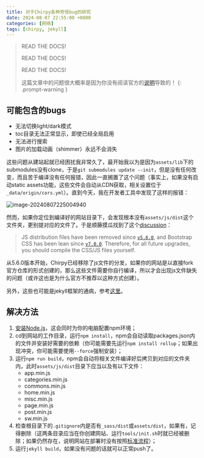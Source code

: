 ```yaml
---
title: 对于Chirpy各种奇怪bug的研究
date: 2024-08-07 22:55:00 +0800
categories: [网络]
tags: [chirpy, jekyll]
---
```


> READ THE DOCS!
>
> READ THE DOCS!
>
> READ THE DOCS!
>
> 这篇文章中的问题很大概率是因为你没有阅读官方的[说明](https://github.com/cotes2020/jekyll-theme-chirpy/wiki/Upgrade-Guide#upgrade-the-fork)导致的！
{: .prompt-warning }

## 可能包含的bugs

- 无法切换light/dark模式
- toc目录无法正常显示，即使已经全局启用
- 无法进行搜索
- 图片的加载动画（shimmer）永远不会消失

这些问题从建站起就已经困扰我非常久了，最开始我以为是因为`assets/lib`下的submodules没有clone，于是`git submodules update --init`，但是没有任何改变，而且苦于编译没有任何报错，因此一直搁置了这个问题（事实上，如果没有启动static assets功能，这些文件会自动从CDN获取，相关设置位于`_data/origin/cors.yml`）。直到今天，我在开发者工具中发现了这样的报错：

![image-20240807225004940](/posts/image-20240807225004940.png)

然而，如果你定位到编译好的网站目录下，会发现根本没有`assets/js/dist`这个文件夹，更别提对应的文件了。于是顺藤摸瓜找到了这个[discussion](https://github.com/cotes2020/jekyll-theme-chirpy/discussions/1257)：

> JS distribution files have been removed since [`v5.6.0`](https://github.com/cotes2020/jekyll-theme-chirpy/releases/tag/v5.6.0), and Bootstrap CSS has been lean since [`v7.0.0`](https://github.com/cotes2020/jekyll-theme-chirpy/releases/tag/v7.0.0). Therefore, for all future upgrades, you should compile the CSS/JS files yourself.

从5.6.0版本开始，Chirpy已经移除了js文件的分发，如果你的网站是以直接fork官方仓库的形式创建的，那么这些文件需要你自行编译，所以才会出现js文件缺失的问题（或许这也是为什么官方不推荐以这种方式创建）。

另外，这些也可能是jekyll框架的通病，参考[这里](https://blog.csdn.net/EliasChang/article/details/136921882)。

## 解决方法

1. [安装Node.js](https://nodejs.org)，这会同时为你的电脑配置npm环境；
2. cd到网站的工作目录，运行`npm install`，npm会自动读取packages.json内的文件并安装好需要的依赖（你可能需要先运行`npm install rollup`；如果出现冲突，你可能需要使用`--force`强制安装）；
3. 运行`npm run build`，npm会自动将相关文件编译好后拷贝到对应的文件夹内，此时`assets/js/dist`目录下应当以及有以下文件：
   - app.min.js
   - categories.min.js
   - commons.min.js
   - home.min.js
   - misc.min.js
   - page.min.js
   - post.min.js
   - sw.min.js
4. 检查根目录下的`.gitignore`内是否有`_sass/dist`或`assets/dist`，如果有，记得删除（这两条目录应当在你创建网站、运行`tools/init.sh`时就已经被删除；如果仍然存在，说明网站在部署时没有按照[标准流程](https://chirpy.cotes.page/posts/getting-started/)）；
5. 运行`jekyll build`，如果没有问题的话就可以正常push了。